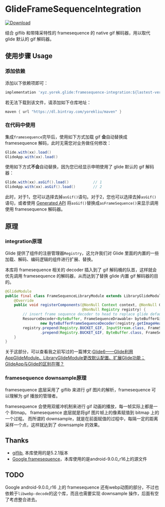 # GlideFrameSequenceIntegration 

[ ![Download](https://api.bintray.com/packages/yorekliu/maven/GlideFrameSequenceIntegration/images/download.svg) ](https://bintray.com/yorekliu/maven/GlideFrameSequenceIntegration/_latestVersion)

结合 giflib 和带降采特性的 framesequence 的 native gif 解码器，用以取代 glide 默认的 gif 解码器。

## 使用步骤 Usage

### 添加依赖

添加以下依赖项即可：

```gradle
implementation 'xyz.yorek.glide:framesequence-integration:${lastest-version}'
```

若无法下载到该文件，请添加如下仓库地址：

```gradle
maven { url "https://dl.bintray.com/yorekliu/maven" }
```

### 在代码中使用

集成`framesequence`完毕后，使用如下方式加载 gif **会**自动替换成 framesequence 解码，此时无需您对业务做任何修改：

```java
Glide.with(xx).load()
GlideApp.with(xx).load()
```



使用如下方式**不会**自动替换，因为您已经显示申明使用了 glide 默认的 gif 解码器：

```java
Glide.with(xx).asGif().load()           // 1
GlideApp.with(xx).asGif().load()        // 2
```

此时，对于1，您可以选择去掉`asGif()`语句。对于2，您也可以选择去掉`asGif()`语句，或者使用 [Generated API](https://bumptech.github.io/glide/doc/generatedapi.html) 将`asGif()`替换成`asFrameSequence()`来显示调用使用 framesequence 解码器。

## 原理 

### integration原理

Glide 提供了组件的注册管理器`Registry`，这允许我们对 Glide 里面的内置的一些加载、解码、编码逻辑的组件进行扩展、替换。  

本库将 framesequence 相关的 decoder 插入到了 gif 解码桶的队首，这样就会优先调用 framesequence 的解码器，从而达到了替换 glide 内置 gif 解码器的目的。

```java
@GlideModule
public final class FrameSequenceLibraryModule extends LibraryGlideModule {
    @Override
    public void registerComponents(@NonNull Context context, @NonNull Glide glide,
                                   @NonNull Registry registry) {
        // insert frame sequence decoder to head to replace glide default gif decoder
        ResourceDecoder<ByteBuffer, FrameSequenceDrawable> byteBufferGifLibDecoder =
                new ByteBufferFrameSequenceDecoder(registry.getImageHeaderParsers(), glide.getBitmapPool());
        registry.prepend(Registry.BUCKET_GIF, InputStream.class, FrameSequenceDrawable.class, new StreamFrameSequenceDecoder(registry.getImageHeaderParsers(), byteBufferGifLibDecoder, glide.getArrayPool()))
                .prepend(Registry.BUCKET_GIF, ByteBuffer.class, FrameSequenceDrawable.class, byteBufferGifLibDecoder);
    }
}
```

关于这部分，可以查看我之前写过的一篇博文:[Glide6——Glide利用AppGlideModule、LibraryGlideModule更改默认配置、扩展Glide功能；GlideApp与Glide的区别在哪？](https://blog.yorek.xyz/android/3rd-library/glide6/)

### framesequence downsample原理

framesequence 底层采用了 giflib 来进行 gif 图片的解析，framesequence 可以理解为 gif 播放的管理者。  

framesequence 会使用双缓冲机制来进行 gif 动画的播放，每一帧实际上都是一个 Bitmap。 framesequence 底层就是将gif 图片帧上的像素赋值到 bitmap 上的一个过程。 而所谓的 downsample，就是在前面赋值的过程中，每隔一定的距离采样一个点，这样就达到了 downsample 的效果。

## Thanks

- [giflib](http://giflib.sourceforge.net/gif_lib.html), 本库使用的是5.2.1版本
- [Google framesequence](https://android.googlesource.com/platform/frameworks/ex/+/android-9.0.0_r16/framesequence)，本库使用的是android-9.0.0_r16上的源文件

## TODO

Google android-9.0.0_r16 上的 framesequence 还有webp动图的部分，不过也依赖于`libwebp-decode`的这个库，而且也需要实现 downsample 操作，后面有空了考虑整合进去。
